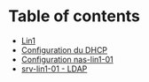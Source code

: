 # Table of contents

* [Lin1](README.md)
* [Configuration du DHCP](configuration-du-dhcp.md)
* [Configuration nas-lin1-01](configuration-nas-lin1-01.md)
* [srv-lin1-01 - LDAP](srv-lin1-01-ldap.md)
